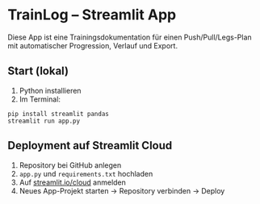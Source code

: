 
# TrainLog – Streamlit App

Diese App ist eine Trainingsdokumentation für einen Push/Pull/Legs-Plan mit automatischer Progression, Verlauf und Export.

## Start (lokal)

1. Python installieren
2. Im Terminal:

```
pip install streamlit pandas
streamlit run app.py
```

## Deployment auf Streamlit Cloud

1. Repository bei GitHub anlegen
2. `app.py` und `requirements.txt` hochladen
3. Auf [streamlit.io/cloud](https://streamlit.io/cloud) anmelden
4. Neues App-Projekt starten → Repository verbinden → Deploy
